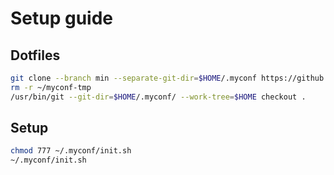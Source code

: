# Setup guide

## Dotfiles
```Bash
git clone --branch min --separate-git-dir=$HOME/.myconf https://github.com/thorbenbelow/dotfiles.git $HOME/myconf-tmp
rm -r ~/myconf-tmp
/usr/bin/git --git-dir=$HOME/.myconf/ --work-tree=$HOME checkout .
```

## Setup
```Bash
chmod 777 ~/.myconf/init.sh
~/.myconf/init.sh
```
